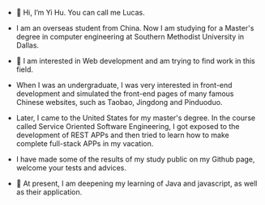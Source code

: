 - 👋 Hi, I’m Yi Hu. You can call me Lucas. 
- I am an overseas student from China. Now I am studying for a Master's degree in computer engineering 
at Southern Methodist University in Dallas.

- 👀 I am interested in Web development and am trying to find work in this field. 
- When I was an undergraduate, I was very interested in front-end development and simulated 
the front-end pages of many famous Chinese websites, such as Taobao, Jingdong and Pinduoduo.

- Later, I came to the United States for my master's degree. In the course called Service Oriented 
Software Engineering, I got exposed to the development of REST APPs and then tried to learn how to make complete full-stack APPs in my vacation.
- I have made some of the results of my study public on my Github page, welcome your tests and advices.

- 🌱 At present, I am deepening my learning of Java and javascript, as well as their application.

